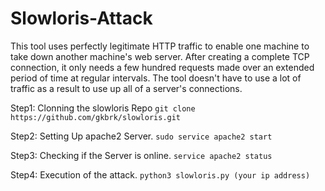 # Slowloris-Attack
This tool uses perfectly legitimate HTTP traffic to enable one machine to take down another machine's web server. After creating a complete TCP connection, it only needs a few hundred requests made over an extended period of time at regular intervals. The tool doesn't have to use a lot of traffic as a result to use up all of a server's connections. 


Step1: Clonning the slowloris Repo
`git clone https://github.com/gkbrk/slowloris.git`

Step2: Setting Up apache2 Server.
`sudo service apache2 start`

Step3: Checking if the Server is online.
`service apache2 status`

Step4: Execution of the attack.
`python3 slowloris.py (your ip address)`
